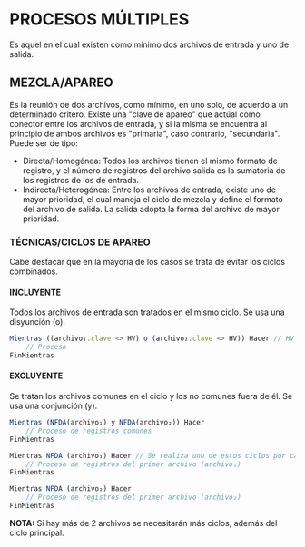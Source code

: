 # PROCESOS MÚLTIPLES
Es aquel en el cual existen como mínimo dos archivos de entrada y uno de salida.
## MEZCLA/APAREO
Es la reunión de dos archivos, como mínimo, en uno solo, de acuerdo a un determinado critero. Existe una "clave de apareo" que actúal como conector entre los archivos de entrada, y si la misma se encuentra al principio de ambos archivos es "primaria", caso contrario, "secundaria".
Puede ser de tipo:
- Directa/Homogénea: Todos los archivos tienen el mismo formato de registro, y el número de registros del archivo salida es la sumatoria de los registros de los de entrada.
- Indirecta/Heterogénea: Entre los archivos de entrada, existe uno de mayor prioridad, el cual maneja el ciclo de mezcla y define el formato del archivo de salida. La salida adopta la forma del archivo de mayor prioridad.
### TÉCNICAS/CICLOS DE APAREO
Cabe destacar que en la mayoría de los casos se trata de evitar los ciclos combinados.
#### INCLUYENTE
Todos los archivos de entrada son tratados en el mismo ciclo. Se usa una disyunción (o).
```js
Mientras ((archivo₁.clave <> HV) o (archivo₂.clave <> HV)) Hacer // HV (High value) hace referencia a un valor extremadamente alto.
    // Proceso
FinMientras
```
#### EXCLUYENTE
Se tratan los archivos comunes en el ciclo y los no comunes fuera de él. Se usa una conjunción (y).
```js
Mientras (NFDA(archivo₁) y NFDA(archivo₂)) Hacer  
    // Proceso de registros comunes
FinMientras

Mientras NFDA (archivo₁) Hacer // Se realiza uno de estos ciclos por cada fichero interviniente (En este ejemplo se hace 2 veces porque solamente hay dos archivos).
    // Proceso de registros del primer archivo (archivo₁)          
FinMientras

Mientras NFDA (archivo₂) Hacer 
    // Proceso de registros del primer archivo (archivo₂)
FinMientras
```
**NOTA:** Si hay más de 2 archivos se necesitarán más ciclos, además del ciclo principal.
